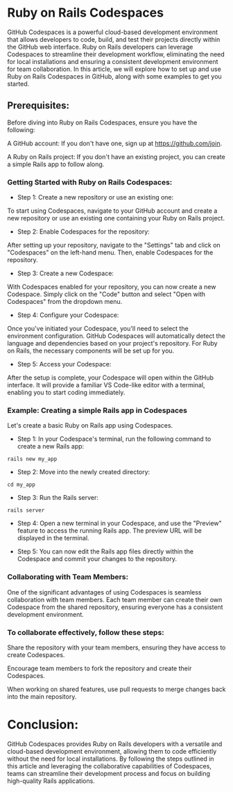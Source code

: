 # Ruby on Rails Codespaces

GitHub Codespaces is a powerful cloud-based development environment that allows developers to code, build, and test their projects directly within the GitHub web interface. Ruby on Rails developers can leverage Codespaces to streamline their development workflow, eliminating the need for local installations and ensuring a consistent development environment for team collaboration. In this article, we will explore how to set up and use Ruby on Rails Codespaces in GitHub, along with some examples to get you started.

## Prerequisites:

Before diving into Ruby on Rails Codespaces, ensure you have the following:

A GitHub account: If you don't have one, sign up at https://github.com/join.

A Ruby on Rails project: If you don't have an existing project, you can create a simple Rails app to follow along.

### Getting Started with Ruby on Rails Codespaces:

- Step 1: Create a new repository or use an existing one:

To start using Codespaces, navigate to your GitHub account and create a new repository or use an existing one containing your Ruby on Rails project.

- Step 2: Enable Codespaces for the repository:

After setting up your repository, navigate to the "Settings" tab and click on "Codespaces" on the left-hand menu. Then, enable Codespaces for the repository.

- Step 3: Create a new Codespace:

With Codespaces enabled for your repository, you can now create a new Codespace. Simply click on the "Code" button and select "Open with Codespaces" from the dropdown menu.

- Step 4: Configure your Codespace:

Once you've initiated your Codespace, you'll need to select the environment configuration. GitHub Codespaces will automatically detect the language and dependencies based on your project's repository. For Ruby on Rails, the necessary components will be set up for you.

- Step 5: Access your Codespace:

After the setup is complete, your Codespace will open within the GitHub interface. It will provide a familiar VS Code-like editor with a terminal, enabling you to start coding immediately.

### Example: Creating a simple Rails app in Codespaces

Let's create a basic Ruby on Rails app using Codespaces.

- Step 1: In your Codespace's terminal, run the following command to create a new Rails app:

```
rails new my_app

```
- Step 2: Move into the newly created directory:

```
cd my_app

```
- Step 3: Run the Rails server:

```
rails server
```

- Step 4: Open a new terminal in your Codespace, and use the "Preview" feature to access the running Rails app. The preview URL will be displayed in the terminal.

- Step 5: You can now edit the Rails app files directly within the Codespace and commit your changes to the repository.

### Collaborating with Team Members:

One of the significant advantages of using Codespaces is seamless collaboration with team members. Each team member can create their own Codespace from the shared repository, ensuring everyone has a consistent development environment.

### To collaborate effectively, follow these steps:

Share the repository with your team members, ensuring they have access to create Codespaces.

Encourage team members to fork the repository and create their Codespaces.

When working on shared features, use pull requests to merge changes back into the main repository.

# Conclusion:

GitHub Codespaces provides Ruby on Rails developers with a versatile and cloud-based development environment, allowing them to code efficiently without the need for local installations. By following the steps outlined in this article and leveraging the collaborative capabilities of Codespaces, teams can streamline their development process and focus on building high-quality Rails applications.